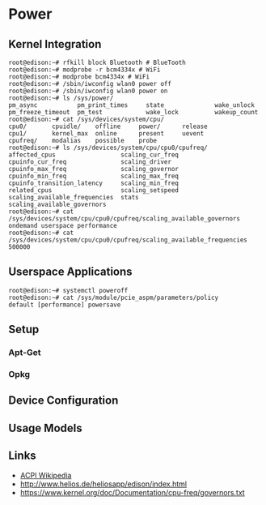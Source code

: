 Power
==

## Kernel Integration

    
    root@edison:~# rfkill block Bluetooth # BlueTooth
    root@edison:~# modprobe -r bcm4334x # WiFi
    root@edison:~# modprobe bcm4334x # WiFi
    root@edison:~# /sbin/iwconfig wlan0 power off
    root@edison:~# /sbin/iwconfig wlan0 power on 
    root@edison:~# ls /sys/power/
    pm_async           pm_print_times     state              wake_unlock
    pm_freeze_timeout  pm_test            wake_lock          wakeup_count
    root@edison:~# cat /sys/devices/system/cpu/     
    cpu0/       cpuidle/    offline     power/      release     
    cpu1/       kernel_max  online      present     uevent      
    cpufreq/    modalias    possible    probe
    root@edison:~# ls /sys/devices/system/cpu/cpu0/cpufreq/                         
    affected_cpus                  scaling_cur_freq
    cpuinfo_cur_freq               scaling_driver
    cpuinfo_max_freq               scaling_governor
    cpuinfo_min_freq               scaling_max_freq
    cpuinfo_transition_latency     scaling_min_freq
    related_cpus                   scaling_setspeed
    scaling_available_frequencies  stats
    scaling_available_governors
    root@edison:~# cat /sys/devices/system/cpu/cpu0/cpufreq/scaling_available_governors
    ondemand userspace performance
    root@edison:~# cat /sys/devices/system/cpu/cpu0/cpufreq/scaling_available_frequencies
    500000
    



## Userspace Applications

    root@edison:~# systemctl poweroff
    root@edison:~# cat /sys/module/pcie_aspm/parameters/policy
    default [performance] powersave 

## Setup
### Apt-Get
### Opkg
## Device Configuration
## Usage Models
## Links

- [ACPI Wikipedia](https://en.wikipedia.org/wiki/Advanced_Configuration_and_Power_Interface)
- http://www.helios.de/heliosapp/edison/index.html
- https://www.kernel.org/doc/Documentation/cpu-freq/governors.txt